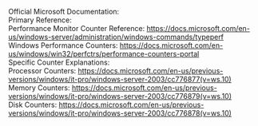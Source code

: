 Official Microsoft Documentation:  
Primary Reference:  
Performance Monitor Counter Reference: https://docs.microsoft.com/en-us/windows-server/administration/windows-commands/typeperf  
Windows Performance Counters: https://docs.microsoft.com/en-us/windows/win32/perfctrs/performance-counters-portal  
Specific Counter Explanations:  
Processor Counters: https://docs.microsoft.com/en-us/previous-versions/windows/it-pro/windows-server-2003/cc776877(v=ws.10)  
Memory Counters: https://docs.microsoft.com/en-us/previous-versions/windows/it-pro/windows-server-2003/cc776879(v=ws.10)  
Disk Counters: https://docs.microsoft.com/en-us/previous-versions/windows/it-pro/windows-server-2003/cc776878(v=ws.10)  
